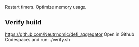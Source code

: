 
Restart timers. Optimize memory usage.

## Verify build

https://github.com/Neutrinomic/defi_aggregator
Open in Github Codespaces and run: ./verify.sh